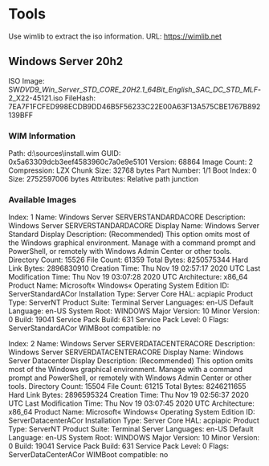 # Tools

Use wimlib to extract the iso information.
URL: <https://wimlib.net>

## Windows Server 20h2

ISO Image: SW*DVD9_Win_Server_STD_CORE_20H2.1_64Bit_English_SAC_DC_STD_MLF*-2_X22-45121.iso
FileHash: 7EA7F1FCFED998ECDB9DD46B5F56233C22E00A63F13A575CBE1767B892139BFF

### WIM Information

Path: d:\sources\install.wim
GUID: 0x5a63309dcb3eef4583960c7a0e9e5101
Version: 68864
Image Count: 2
Compression: LZX
Chunk Size: 32768 bytes
Part Number: 1/1
Boot Index: 0
Size: 2752597006 bytes
Attributes: Relative path junction

### Available Images

Index: 1
Name: Windows Server SERVERSTANDARDACORE
Description: Windows Server SERVERSTANDARDACORE
Display Name: Windows Server Standard
Display Description: (Recommended) This option omits most of the Windows graphical environment. Manage with a command prompt and PowerShell, or remotely with Windows Admin Center or other tools.
Directory Count: 15526
File Count: 61359
Total Bytes: 8250575344
Hard Link Bytes: 2896830910
Creation Time: Thu Nov 19 02:57:17 2020 UTC
Last Modification Time: Thu Nov 19 03:07:28 2020 UTC
Architecture: x86_64
Product Name: Microsoft« Windows« Operating System
Edition ID: ServerStandardACor
Installation Type: Server Core
HAL: acpiapic
Product Type: ServerNT
Product Suite: Terminal Server
Languages: en-US
Default Language: en-US
System Root: WINDOWS
Major Version: 10
Minor Version: 0
Build: 19041
Service Pack Build: 631
Service Pack Level: 0
Flags: ServerStandardACor
WIMBoot compatible: no

Index: 2
Name: Windows Server SERVERDATACENTERACORE
Description: Windows Server SERVERDATACENTERACORE
Display Name: Windows Server Datacenter
Display Description: (Recommended) This option omits most of the Windows graphical environment. Manage with a command prompt and PowerShell, or remotely with Windows Admin Center or other tools.
Directory Count: 15504
File Count: 61215
Total Bytes: 8246211655
Hard Link Bytes: 2896595324
Creation Time: Thu Nov 19 02:56:37 2020 UTC
Last Modification Time: Thu Nov 19 03:07:45 2020 UTC
Architecture: x86_64
Product Name: Microsoft« Windows« Operating System
Edition ID: ServerDatacenterACor
Installation Type: Server Core
HAL: acpiapic
Product Type: ServerNT
Product Suite: Terminal Server
Languages: en-US
Default Language: en-US
System Root: WINDOWS
Major Version: 10
Minor Version: 0
Build: 19041
Service Pack Build: 631
Service Pack Level: 0
Flags: ServerDataCenterACor
WIMBoot compatible: no
